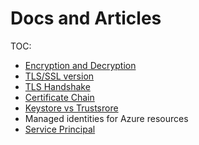 # Docs and Articles
TOC:
* [Encryption and Decryption](encryption.md)
* [TLS/SSL version](tls_ssl_versions.md)
* [TLS Handshake](tls_handshake.md)
* [Certificate Chain](cert_chain.md)
* [Keystore vs Trustsrore](keystore_truststore.md)
* Managed identities for Azure resources
* [Service Principal](https://github.com/ebd622/docs/blob/main/service_principal.md)

